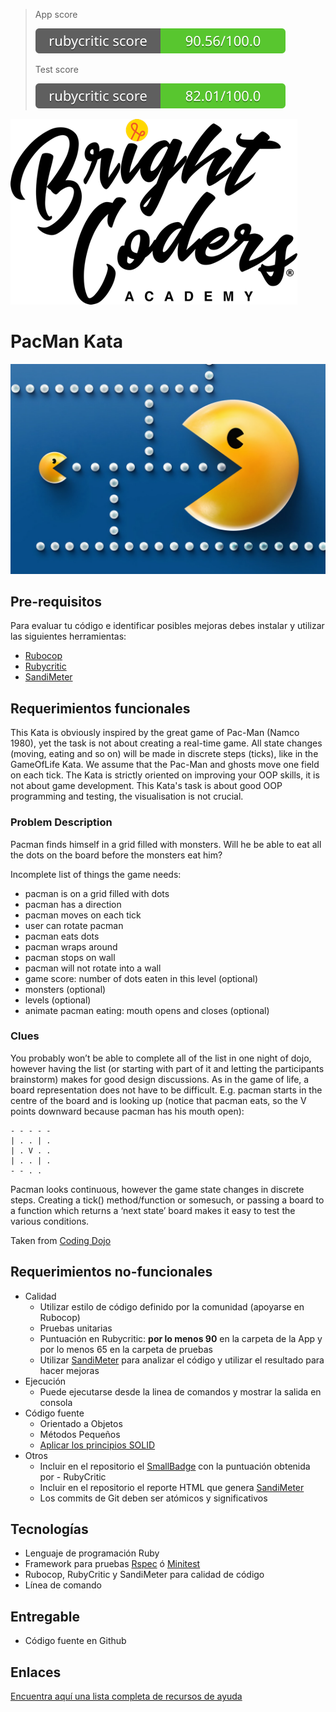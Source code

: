 > App score
>
> ![appscore](app/badges/rubycritic_badge_score.svg)
>
> Test score
>
>![testscore](spec/badges/rubycritic_badge_score.svg)

![BrightCoders Logo](img/logo-bc.png)

# PacMan Kata

![cover](img/cover.jpg)

## Pre-requisitos
Para evaluar tu código e identificar posibles mejoras debes instalar y utilizar las siguientes herramientas:

- [Rubocop](https://github.com/bright-coders/commons/tree/master/topics/rubocop)
- [Rubycritic](https://github.com/bright-coders/commons/tree/master/topics/rubycritic)
- [SandiMeter](https://github.com/makaroni4/sandi_meter)

## Requerimientos funcionales

This Kata is obviously inspired by the great game of Pac-Man (Namco 1980), yet the task is not about creating a real-time game. All state changes (moving, eating and so on) will be made in discrete steps (ticks), like in the GameOfLife Kata. We assume that the Pac-Man and ghosts move one field on each tick. The Kata is strictly oriented on improving your OOP skills, it is not about game development. This Kata's task is about good OOP programming and testing, the visualisation is not crucial.

### Problem Description

Pacman finds himself in a grid filled with monsters. Will he be able to eat all the dots on the board before the monsters eat him?

Incomplete list of things the game needs:

- pacman is on a grid filled with dots
- pacman has a direction
- pacman moves on each tick
- user can rotate pacman
- pacman eats dots
- pacman wraps around
- pacman stops on wall
- pacman will not rotate into a wall
- game score: number of dots eaten in this level (optional)
- monsters (optional)
- levels (optional)
- animate pacman eating: mouth opens and closes (optional)

### Clues

You probably won’t be able to complete all of the list in one night of dojo, however having the list (or starting with part of it and letting the participants brainstorm) makes for good design discussions. As in the game of life, a board representation does not have to be difficult. E.g. pacman starts in the centre of the board and is looking up (notice that pacman eats, so the V points downward because pacman has his mouth open):

```
- - - - -
| . . | .
| . V . .
| . . | .
- - . .
```

Pacman looks continuous, however the game state changes in discrete steps. Creating a tick() method/function or somesuch, or passing a board to a function which returns a ‘next state’ board makes it easy to test the various conditions.

Taken from [Coding Dojo](https://codingdojo.org/)

## Requerimientos no-funcionales
- Calidad
  - Utilizar estilo de código definido por la comunidad (apoyarse en Rubocop)
  - Pruebas unitarias
  - Puntuación en Rubycritic: **por lo menos 90** en la carpeta de la App y por lo menos 65 en la carpeta de pruebas
  - Utilizar [SandiMeter](https://github.com/makaroni4/sandi_meter) para analizar el código y utilizar el resultado para hacer mejoras
- Ejecución
  - Puede ejecutarse desde la linea de comandos y mostrar la salida en consola
- Código fuente
  - Orientado a Objetos 
  - Métodos Pequeños
  - [Aplicar los principios SOLID](https://rubygarage.org/blog/solid-principles-of-ood)
- Otros
  - Incluir en el repositorio el [SmallBadge](https://github.com/jorge27/tutorial-rubycritic-small-badge) con la puntuación obtenida por - RubyCritic
  - Incluir en el repositorio el reporte HTML que genera [SandiMeter](https://github.com/makaroni4/sandi_meter)
  - Los commits de Git deben ser atómicos y significativos
  
## Tecnologías
- Lenguaje de programación Ruby
- Framework para pruebas [Rspec](https://rspec.info/) ó [Minitest](https://github.com/seattlerb/minitest)
- Rubocop, RubyCritic y SandiMeter para calidad de código
- Línea de comando

## Entregable
- Código fuente en Github
  
## Enlaces
[Encuentra aquí una lista completa de recursos de ayuda](https://github.com/bright-coders/commons/tree/master/topics/resources)
